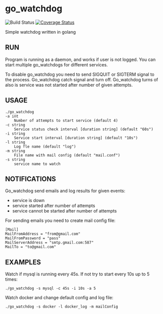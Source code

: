 # go_watchdog

![Build Status](https://travis-ci.org/kpiotrowski/go_watchdog.svg?branch=master)
[![Coverage Status](https://coveralls.io/repos/github/kpiotrowski/go_watchdog/badge.svg?branch=master)](https://coveralls.io/github/kpiotrowski/go_watchdog?branch=master)

Simple watchdog written in golang

## RUN
Program is running as a daemon, and works if user is not logged.
You can start multiple go_watchdogs for different services.
 
To disable go_watchdog you need to send SIGQUIT or SIGTERM signal to the process. Go_watchdog catch signal and turn off.
Go_watchdog turns of also is service was not started after number of given attempts. 


## USAGE
```
./go_watchdog
-a int
    Number of attempts to start service (default 4)
-c string
    Service status check interval [duration string] (default "60s")
-i string
    Service start interval [duration string] (default "10s")
-l string
    Log fle name (default "log")
-m string
    File name with mail config (default "mail.conf")
-s string
    service name to watch

```

## NOTIFICATIONS

Go_watchdog send emails and log results for given events:

- service is down
- service started after number of attempts
- service cannot be started after number of attempts

For sending emails you need to create mail config file:
```
[Mail]
MailFromAddress = "from@gmail.com"
MailFromPassword = "pass"
MailServerAddress = "smtp.gmail.com:587"
MailTo = "to@gmail.com"
```

## EXAMPLES

Watch if mysql is running every 45s. If not try to start every 10s up to 5 times:

`./go_watchdog -s mysql -c 45s -i 10s -a 5`

Watch docker and change default config and log file:

`./go_watchdog -s docker -l docker_log -m mailConfig`